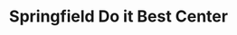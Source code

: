 ---
title: "Springfield Do it Best Center"
url: /springfield/springfield-do-it-best-center/
shop: hardware
---